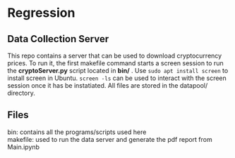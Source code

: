 # Regression

## Data Collection Server
This repo contains a server that can be used to download cryptocurrency prices. To run it, the first makefile command starts a screen session to run the <b>cryptoServer.py</b> script located in <b>bin/</b> . Use <code>sudo apt install screen</code> to install screen in Ubuntu. <code>screen -ls</code> can be used to interact with the screen session once it has be instatiated. All files are stored in the datapool/ directory.

## Files
bin: contains all the programs/scripts used here <br>
makefile: used to run the data server and generate the pdf report from Main.ipynb
